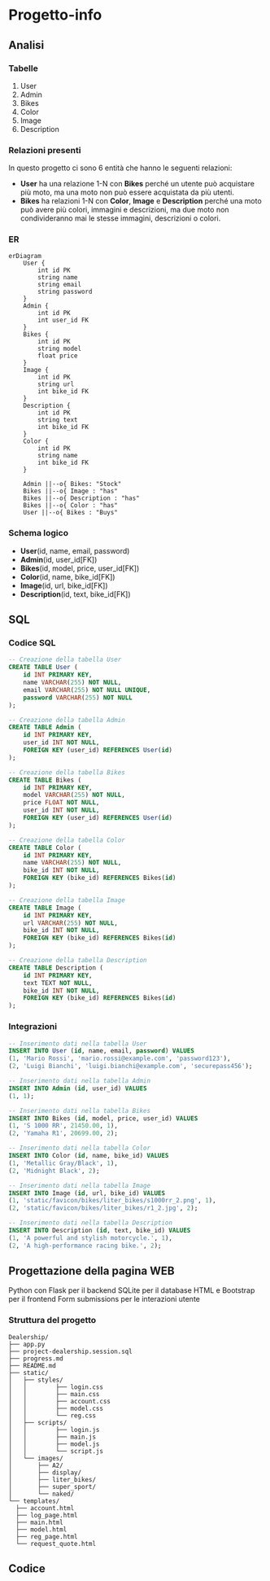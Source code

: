# Progetto-info

## Analisi

### Tabelle

1. User  
2. Admin  
3. Bikes  
4. Color  
5. Image  
6. Description  

### Relazioni presenti

In questo progetto ci sono 6 entità che hanno le seguenti relazioni:  
- **User** ha una relazione 1-N con **Bikes** perché un utente può acquistare più moto, ma una moto non può essere acquistata da più utenti.  
- **Bikes** ha relazioni 1-N con **Color**, **Image** e **Description** perché una moto può avere più colori, immagini e descrizioni, ma due moto non condivideranno mai le stesse immagini, descrizioni o colori.  

### ER

```mermaid
erDiagram
    User {
        int id PK
        string name
        string email
        string password
    }
    Admin {
        int id PK
        int user_id FK
    }
    Bikes {
        int id PK
        string model
        float price
    }
    Image {
        int id PK
        string url
        int bike_id FK
    }
    Description {
        int id PK
        string text
        int bike_id FK
    }
    Color {
        int id PK
        string name
        int bike_id FK
    }

    Admin ||--o{ Bikes: "Stock"
    Bikes ||--o{ Image : "has"
    Bikes ||--o{ Description : "has"
    Bikes ||--o{ Color : "has"
    User ||--o{ Bikes : "Buys"
```

### Schema logico

- **User**(id, name, email, password)  
- **Admin**(id, user_id[FK])  
- **Bikes**(id, model, price, user_id[FK])  
- **Color**(id, name, bike_id[FK])  
- **Image**(id, url, bike_id[FK])  
- **Description**(id, text, bike_id[FK])  

## SQL

### Codice SQL

```sql
-- Creazione della tabella User
CREATE TABLE User (
    id INT PRIMARY KEY,
    name VARCHAR(255) NOT NULL,
    email VARCHAR(255) NOT NULL UNIQUE,
    password VARCHAR(255) NOT NULL
);

-- Creazione della tabella Admin
CREATE TABLE Admin (
    id INT PRIMARY KEY,
    user_id INT NOT NULL,
    FOREIGN KEY (user_id) REFERENCES User(id)
);

-- Creazione della tabella Bikes
CREATE TABLE Bikes (
    id INT PRIMARY KEY,
    model VARCHAR(255) NOT NULL,
    price FLOAT NOT NULL,
    user_id INT NOT NULL,
    FOREIGN KEY (user_id) REFERENCES User(id)
);

-- Creazione della tabella Color
CREATE TABLE Color (
    id INT PRIMARY KEY,
    name VARCHAR(255) NOT NULL,
    bike_id INT NOT NULL,
    FOREIGN KEY (bike_id) REFERENCES Bikes(id)
);

-- Creazione della tabella Image
CREATE TABLE Image (
    id INT PRIMARY KEY,
    url VARCHAR(255) NOT NULL,
    bike_id INT NOT NULL,
    FOREIGN KEY (bike_id) REFERENCES Bikes(id)
);

-- Creazione della tabella Description
CREATE TABLE Description (
    id INT PRIMARY KEY,
    text TEXT NOT NULL,
    bike_id INT NOT NULL,
    FOREIGN KEY (bike_id) REFERENCES Bikes(id)
);
```

### Integrazioni

```sql
-- Inserimento dati nella tabella User
INSERT INTO User (id, name, email, password) VALUES
(1, 'Mario Rossi', 'mario.rossi@example.com', 'password123'),
(2, 'Luigi Bianchi', 'luigi.bianchi@example.com', 'securepass456');

-- Inserimento dati nella tabella Admin
INSERT INTO Admin (id, user_id) VALUES
(1, 1);

-- Inserimento dati nella tabella Bikes
INSERT INTO Bikes (id, model, price, user_id) VALUES
(1, 'S 1000 RR', 21450.00, 1),
(2, 'Yamaha R1', 20699.00, 2);

-- Inserimento dati nella tabella Color
INSERT INTO Color (id, name, bike_id) VALUES
(1, 'Metallic Gray/Black', 1),
(2, 'Midnight Black', 2);

-- Inserimento dati nella tabella Image
INSERT INTO Image (id, url, bike_id) VALUES
(1, 'static/favicon/bikes/liter_bikes/s1000rr_2.png', 1),
(2, 'static/favicon/bikes/liter_bikes/r1_2.jpg', 2);

-- Inserimento dati nella tabella Description
INSERT INTO Description (id, text, bike_id) VALUES
(1, 'A powerful and stylish motorcycle.', 1),
(2, 'A high-performance racing bike.', 2);
```

## Progettazione della pagina WEB

Python con Flask per il backend
SQLite per il database
HTML e Bootstrap per il frontend
Form submissions per le interazioni utente

### Struttura del progetto

```
Dealership/
├── app.py             
├── project-dealership.session.sql        
├── progress.md 
├── README.md         
├── static/           
│   ├── styles/
│   │        ├── login.css
│   │        ├── main.css
│   │        ├── account.css
│   │        ├── model.css
│   │        └── reg.css
│   ├── scripts/
│   │        ├── login.js
│   │        ├── main.js
│   │        ├── model.js
│   │        └── script.js
│   └── images/
│       ├── A2/
│       ├── display/
│       ├── liter_bikes/
│       ├── super_sport/
│       └── naked/
└── templates/       
  ├── account.html
  ├── log_page.html
  ├── main.html
  ├── model.html
  ├── reg_page.html
  └── request_quote.html
```

## Codice

